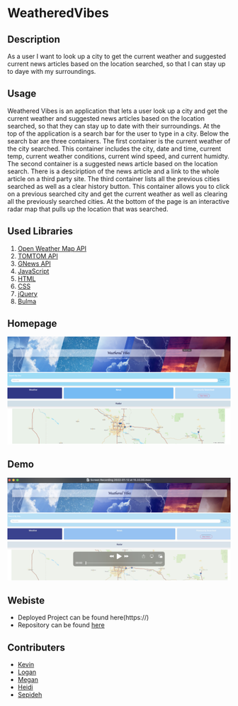 # WeatheredVibes

## Description

As a user I want to look up a city to get the current weather and suggested current news articles based on the location searched, so that I can stay up to daye with my surroundings.

## Usage

Weathered Vibes is an application that lets a user look up a city and get the current weather and suggested news articles based on the location searched, so that they can stay up to date with their surroundings. At the top of the application is a search bar for the user to type in a city. Below the search bar are three containers. The first container is the current weather of the city searched. This container includes the city, date and time, current temp, current weather conditions, current wind speed, and current humidty. The second container is a suggested news article based on the location search. There is a desciription of the news article and a link to the whole article on a third party site. The third container lists all the previous cities searched as well as a clear history button. This container allows you to click on a previous searched city and get the current weather as well as clearing all the previously searched cities. At the bottom of the page is an interactive radar map that pulls up the location that was searched.

## Used Libraries

1. [Open Weather Map API](https://openweathermap.org/api/one-call-api)
2. [TOMTOM API](https://developer.tomtom.com/map-display-api/documentation/product-information/introduction)
3. [GNews API](https://gnews.io/docs/v4#introduction)
4. [JavaScript](https://www.javascript.com/)
5. [HTML](https://html.com/)
6. [CSS](https://developer.mozilla.org/en-US/docs/Web/CSS)
7. [jQuery](https://jquery.com/)
8. [Bulma](https://bulma.io/)

## Homepage

![plot](assets/images/homepage.png)

## Demo

[![Watch the demo](assets/images/demo.png)](assets/images/demo.mov)

## Webiste

- Deployed Project can be found here(https://)
- Repository can be found [here](https://github.com/SepidehAyani/WeatheredVibes)

## Contributers

- [Kevin](https://github.com/Kawilder)
- [Logan](https://github.com/ldonald6)
- [Megan](https://github.com/Metelak)
- [Heidi](https://github.com/hmailahn)
- [Sepideh](https://github.com/SepidehAyani)
